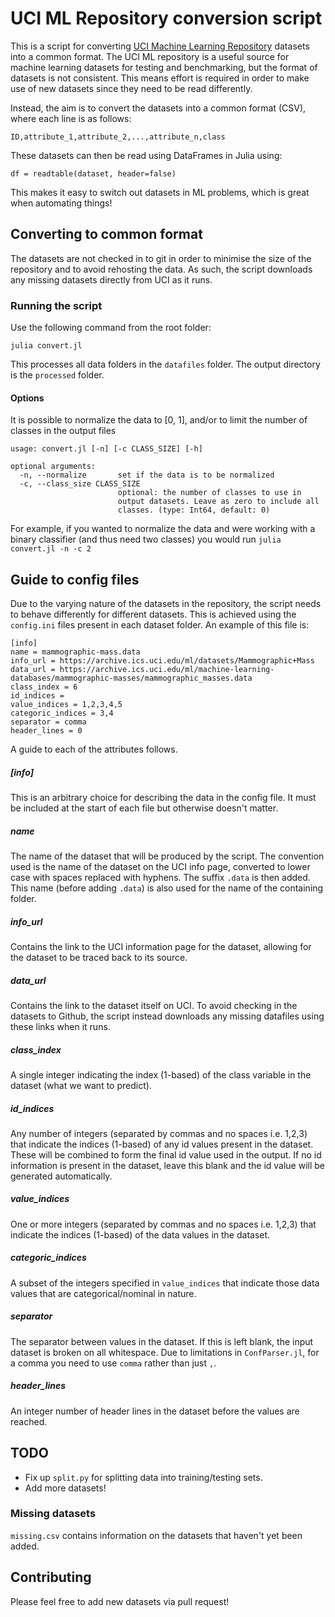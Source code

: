 # UCI ML Repository conversion script

This is a script for converting [UCI Machine Learning Repository](http://archive.ics.uci.edu/ml/datasets.html) datasets into a common format. The UCI ML repository is a useful source for machine learning datasets for testing and benchmarking, but the format of datasets is not consistent. This means effort is required in order to make use of new datasets since they need to be read differently.

Instead, the aim is to convert the datasets into a common format (CSV), where each line is as follows:

    ID,attribute_1,attribute_2,...,attribute_n,class

These datasets can then be read using DataFrames in Julia using:

    df = readtable(dataset, header=false)
    
This makes it easy to switch out datasets in ML problems, which is great when automating things!

## Converting to common format

The datasets are not checked in to git in order to minimise the size of the repository and to avoid rehosting the data. As such, the script downloads any missing datasets directly from UCI as it runs.

### Running the script

Use the following command from the root folder:
  
    julia convert.jl

This processes all data folders in the `datafiles` folder. The output directory is the `processed` folder.

#### Options

It is possible to normalize the data to [0, 1], and/or to limit the number of classes in the output files

    usage: convert.jl [-n] [-c CLASS_SIZE] [-h]

    optional arguments:
      -n, --normalize       set if the data is to be normalized
      -c, --class_size CLASS_SIZE
                            optional: the number of classes to use in
                            output datasets. Leave as zero to include all
                            classes. (type: Int64, default: 0)
                            
For example, if you wanted to normalize the data and were working with a binary classifier (and thus need two classes) you would run `julia convert.jl -n -c 2`
    
## Guide to config files

Due to the varying nature of the datasets in the repository, the script needs to behave differently for different datasets. This is achieved using the `config.ini` files present in each dataset folder. An example of this file is:

    [info]
    name = mammographic-mass.data
    info_url = https://archive.ics.uci.edu/ml/datasets/Mammographic+Mass
    data_url = https://archive.ics.uci.edu/ml/machine-learning-databases/mammographic-masses/mammographic_masses.data
    class_index = 6
    id_indices =
    value_indices = 1,2,3,4,5
    categoric_indices = 3,4
    separator = comma
    header_lines = 0

A guide to each of the attributes follows.

##### [info]

This is an arbitrary choice for describing the data in the config file. It must be included at the start of each file but otherwise doesn't matter.

##### name

The name of the dataset that will be produced by the script. The convention used is the name of the dataset on the UCI info page, converted to lower case with spaces replaced with hyphens. The suffix `.data` is then added. This name (before adding `.data`) is also used for the name of the containing folder.

##### info_url

Contains the link to the UCI information page for the dataset, allowing for the dataset to be traced back to its source.

##### data_url

Contains the link to the dataset itself on UCI. To avoid checking in the datasets to Github, the script instead downloads any missing datafiles using these links when it runs.

##### class_index

A single integer indicating the index (1-based) of the class variable in the dataset (what we want to predict).

##### id_indices

Any number of integers (separated by commas and no spaces i.e. 1,2,3) that indicate the indices (1-based) of any id values present in the dataset. These will be combined to form the final id value used in the output. If no id information is present in the dataset, leave this blank and the id value will be generated automatically.

##### value_indices

One or more integers (separated by commas and no spaces i.e. 1,2,3) that indicate the indices (1-based) of the data values in the dataset.

##### categoric_indices

A subset of the integers specified in `value_indices` that indicate those data values that are categorical/nominal in nature.

##### separator

The separator between values in the dataset. If this is left blank, the input dataset is broken on all whitespace. Due to limitations in `ConfParser.jl`, for a comma you need to use `comma` rather than just `,`.

##### header_lines

An integer number of header lines in the dataset before the values are reached.

## TODO

- Fix up `split.py` for splitting data into training/testing sets.
- Add more datasets!

### Missing datasets

`missing.csv` contains information on the datasets that haven't yet been added.

## Contributing

Please feel free to add new datasets via pull request!
